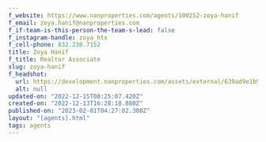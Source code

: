 ```yaml
---
f_website: https://www.nanproperties.com/agents/100252-zoya-hanif
f_email: zoya.hanif@nanproperties.com
f_if-team-is-this-person-the-team-s-lead: false
f_instagram-handle: zoya_htx
f_cell-phone: 832.230.7152
title: Zoya Hanif
f_title: Realtor Associate
slug: zoya-hanif
f_headshot:
  url: https://development.nanproperties.com/assets/external/639ad9e1b9bb741ff394e838_zoya.webp
  alt: null
updated-on: "2022-12-15T08:25:07.420Z"
created-on: "2022-12-13T16:28:18.880Z"
published-on: "2023-02-01T04:27:02.308Z"
layout: "[agents].html"
tags: agents
---
```

